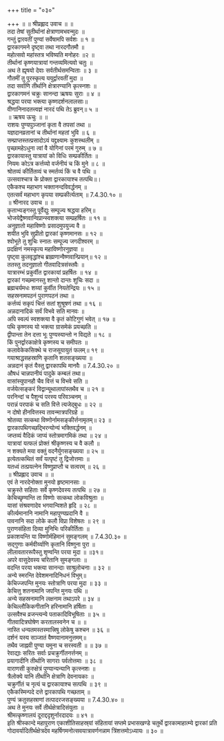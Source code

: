 +++
title = "०३०"

+++
॥ ॥ श्रीप्रह्लाद उवाच ॥ ॥  
तदा तेषां सुतीर्थानां क्षेत्राणामभवन्मुदः ॥  
गन्तुं द्वारवतीं पुण्यां सर्वेषामपि सर्वशः ॥ १ ॥  
द्वारकागमने दृष्ट्वा तथा नारदगौतमौ ॥  
महोत्सवो महांस्तत्र भविष्यति मनोहरः ॥२ ॥  
तीर्थानां कृष्णयात्रायां गन्तव्यमित्यवो चतुः ॥  
अथ ते ह्यृषयो देवाः सर्वतीर्थसमन्विताः ॥ ३ ॥  
गौतमीं तु पुरस्कृत्य ययुर्द्वारवतीं मुदा ॥  
तदा सर्वाणि तीर्थानि क्षेत्रारण्यानि कृत्स्नशः ॥  
द्वारकागमनं चक्रुः सानन्दा ऋषयः सुराः ॥ ४ ॥  
श्रद्धया परया भक्त्या कृष्णदर्शनलालसाः॥  
वीणानिनादतत्त्वज्ञं नारदं पथि तेऽ ब्रुवन्॥ ५ ॥  
॥ ऋषय ऊचुः ॥ ॥  
राशयः पुण्यपुञ्जानां कृता वै तपसां तथा ॥  
यज्ञदानव्रतानां च तीर्थानां महतां भुवि ॥ ६ ॥  
सम्प्राप्तस्तत्प्रसादोऽयं यद्द्रक्ष्यामः कुशस्थलीम् ॥  
पृच्छामहेऽधुना त्वां वै योगिनां परमं गुरुम् ॥ ७ ॥  
द्वारकायास्तु यात्रायां को विधिः सम्प्रकीर्तितः ॥  
नियमः कोऽत्र कर्त्तव्यो वर्जनीयं च किं मुने ॥ ८ ॥  
श्रोतव्यं कीर्तितव्यं च स्मर्तव्यं किं च वै पथि ॥  
उत्सवाश्चात्र के प्रोक्ता द्वारकायाश्च तत्पथि॥।  
एकैकश्च महाभाग भक्तानन्दविवर्द्धनम् ॥  
एतत्सर्वं महाभाग कृपया सम्प्रकीर्त्यताम् ॥ 7.4.30.१० ॥  
॥ श्रीनारद उवाच ॥ ॥  
कृताभ्यङ्गस्तु पूर्वेद्युः सम्पूज्य श्रद्धया हरिम्॥  
भोजयेद्वैष्णवान्विप्रान्स्वशक्त्या सम्प्रहर्षितः ॥ ११ ॥  
अनुज्ञातो महाविष्णोः प्रसादमुपयुज्य वै ॥  
शयीत भुवि सुप्रीतो द्वारकां कृष्णमानसः ॥ १२ ॥  
श्वोभूते तु शुचिः स्नातः सम्पूज्य जगदीश्वरम् ॥  
प्रदक्षिणं नमस्कृत्य महाविष्णोरनुज्ञया ॥  
पृष्ट्वा कुलवृद्धांश्च ब्राह्मणान्वैष्णवान्प्रियान्॥ १२ ॥  
ततस्तु तदनुज्ञातो गीतवादित्रसंस्तवैः ॥  
यात्रारम्भं प्रकुर्वीत द्वारकायां प्रहर्षितः ॥ १४ ॥  
द्वारकां गच्छमानस्तु शान्तो दान्तः शुचिः सदा ॥  
ब्रह्मचर्यमधः शय्यां कुर्वीत नियतेन्द्रियः ॥ १५ ॥  
सहस्रनामपठनं पुराणपठनं तथा ॥  
कर्त्तव्यं सकृपं चित्तं सतां शुश्रूषणं तथा ॥ १६ ॥  
अन्नदानादिकं सर्वं विभवे सति मानवः ॥  
अपि स्वल्पं स्वशक्त्या वै कृतं कोटिगुणं भवेत् ॥ १७ ॥  
पथि कृष्णस्य यो भक्त्या ग्रासमेकं प्रयच्छति ॥  
द्वीपान्ता तेन दत्ता भूः पुण्यस्यान्तो न विद्यते ॥ १८ ॥  
किं पुनर्द्वारकाक्षेत्रे कृष्णस्य च समीपतः ॥  
कलावेकेकसिक्थे च राजसूयायुतं फलम्॥ १९ ॥  
गयाश्राद्धसहस्राणि कृतानि शतसङ्ख्यया ॥  
अन्नदानं कृतं यैस्तु द्वारकापथि मानवैः ॥ 7.4.30.२० ॥  
औषधं चान्नपानीयं पादुके कम्बलं तथा॥  
वासांस्युपानहौ चैव वित्तं च विभवे सति ॥  
वर्जयेत्सङ्करं विद्वान्यूथालापांस्तथैव च ॥ २१ ॥  
परनिन्दां च पैशुन्यं परस्य परिवञ्चनम् ॥  
परान्नं परपाकं च सति वित्ते त्यजेद्बुधः ॥ २२ ॥  
न दोषो हीनवित्तस्य तावन्मात्रपरिग्रहे ॥  
श्रोतव्या सत्कथा विष्णोर्नामसङ्कीर्त्तनामृतम्॥ २३ ॥  
द्वारकापथिगच्छद्भिरन्योन्यं भक्तिवर्द्धनम् ॥  
जप्तव्यं वैदिकं जाप्यं स्तोत्रमागमिकं तथा ॥ २४ ॥  
यात्रायां यत्फलं प्रोक्तं श्रीकृष्णस्य च वै कलौ ॥  
न शक्यते मया वक्तुं वदनैर्युगसङ्ख्यया ॥ २५ ॥  
इत्येतत्कथितं सर्वं यत्पृष्टं तु द्विजोत्तमाः ॥  
यतध्वं तत्प्रयत्नेन विष्णुप्राप्तौ च सत्वरम् ॥ २६ ॥  
॥ श्रीप्रह्लाद उवाच ॥ ॥  
एवं ते नारदेनोक्ता मुनयो हृष्टमानसाः ॥  
चक्रुस्ते सहिताः सर्वे कृष्णदेवस्य तत्पथि ॥ २७ ॥  
केचिच्छृण्वन्ति ता विष्णोः सत्कथा लोकविश्रुताः ॥  
यासां संश्रवणादेव भगवान्विशते हृदि ॥ २८ ॥  
कीर्त्यमानानि नामानि महापुण्यप्रदानि वै ॥  
पावनानि सदा लोके कलौ विप्रा विशेषतः ॥ २९ ॥  
पुराणसंहिता दिव्या मुनिभिः परिकीर्तिताः ॥  
प्रकाशयन्ति या विष्णोर्महिमानं सुमङ्गलम् ॥ 7.4.30.३० ॥  
सद्गुणाः कर्मवीर्य्याणि कृतानि विष्णुना पुरा ॥  
लीलावताररूपैस्तु शृण्वन्ति परया मुदा ॥ ॥३१॥  
अपरे वासुदेवस्य चरितानि सुमङ्गलाः ॥  
वदन्ति परया भक्त्या सानन्दाः साश्रुलोचनाः ॥ ३२ ॥  
अन्ये स्मरन्ति देवेशमनादिनिधनं विभुम्॥  
केचिज्जपन्ति मुनयः स्तोत्राणि परया मुदा ॥ ३३ ॥  
केचित्तु शतनामानि जपन्ति मुनयः पथि ॥  
अन्ये सहस्रनामानि लक्षनाम तथाऽपरे ॥ ३४ ॥  
केचिल्लौकिकगीतानि हरिनामानि हर्षिताः ॥  
उत्सवैश्च व्रजन्त्यन्ये पताकादिविभूषिताः ॥ ३५ ॥  
गीतवादित्रघोषेण करतालस्वनेन च ॥ ॥  
नास्ति धन्यतमस्तस्मात्त्रिषु लोकेषु कश्चन ॥ ३६ ॥  
दर्शनं यस्य सञ्जातं वैष्णवानामनुत्तमम्॥  
तथैव जाह्नवी पुण्या यमुना च सरस्वती ॥ ॥ ३७ ॥  
रेवाद्याः सरितः सर्वाः प्रचक्रुर्गीतनर्त्तनम् ॥  
प्रयागादीनि तीर्थानि सागराः पर्वतोत्तमाः ॥ ३८ ॥  
वाराणसी कुरुक्षेत्रं पुण्यान्यन्यानि कृत्स्नशः ॥  
त्रैलोक्ये यानि तीर्थानि क्षेत्राणि देवनायकाः ॥  
चक्रुर्गीतं च नृत्यं च द्वारकायाश्च सत्पथि ॥ ३९ ॥  
एकैकस्मिन्पदे दत्ते द्वारकापथि गच्छताम् ॥  
पुण्यं क्रतुसहस्राणां तत्पादरजसङ्ख्यया ॥ 7.4.30.४० ॥  
अथ ते मुनयः सर्वे तीर्थक्षेत्रादिसंयुताः ॥  
श्रीमत्कृष्णालयं दूराद्ददृशुर्नारदादयः ॥ ४१ ॥  
इति श्रीस्कान्दे महापुराण एकाशीतिसाहस्र्यां संहितायां सप्तमे प्रभासखण्डे चतुर्थे द्वारकामाहात्म्ये द्वारकां प्रति गोदावर्यादितीर्थक्षेत्रदेव महर्षिगमनोत्सवयात्रावर्णनन्नाम त्रिंशत्तमोऽध्यायः ॥ ३० ॥